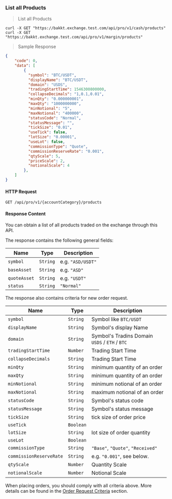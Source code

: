### List all Products 

> List all Products 

```
curl -X GET "https://bakkt.exchange.test.com/api/pro/v1/cash/products"
curl -X GET "https://bakkt.exchange.test.com/api/pro/v1/margin/products"
```

> Sample Response 

```json
{
    "code": 0,
    "data": [
        {
          "symbol": "BTC/USDT",
          "displayName": "BTC/USDT",
          "domain": "USDS",
          "tradingStartTime": 1546300800000,
          "collapseDecimals": "1,0.1,0.01",
          "minQty": "0.000000001",
          "maxQty": "1000000000",
          "minNotional": "5",
          "maxNotional": "400000",
          "statusCode": "Normal",
          "statusMessage": "",
          "tickSize": "0.01",
          "useTick": false,
          "lotSize": "0.00001",
          "useLot": false,
          "commissionType": "Quote",
          "commissionReserveRate": "0.001",
          "qtyScale": 5,
          "priceScale": 2,
          "notionalScale": 4
        },
    ]
}
```

#### HTTP Request

`GET /api/pro/v1/{accountCategory}/products`

#### Response Content

You can obtain a list of all products traded on the exchange through this API.

The response contains the following general fields:

 Name         | Type     | Description                                                                                 
-------------- | -------- | --------------------- 
 `symbol`      | `String` | e.g. `"ASD/USDT"`
 `baseAsset`   | `String` | e.g. `"ASD"`
 `quoteAsset`  | `String` | e.g. `"USDT"`
 `status`      | `String` | `"Normal"`

The response also contains criteria for new order request. 

 Name                    | Type      | Description                                                                                 
------------------------ | --------- | --------------------- 
 `symbol`                | `String`  | Symbol like `BTC/USDT`
 `displayName`           | `String`  | Symbol's display Name
 `domain`                | `String`  | Symbol's Tradins Domain `USDS` / `ETH` / `BTC`
 `tradingStartTime`      | `Number`  | Trading Start Time
 `collapseDecimals`      | `String`  | Trading Start Time
 `minQty`                | `String`  | minimum quantity of an order
 `maxQty`                | `String`  | minimum quantity of an order
 `minNotional`           | `String`  | minimum notional of an order 
 `maxNotional`           | `String`  | maximum notional of an order 
 `statusCode`            | `String`  | Symbol's status code
 `statusMessage`         | `String`  | Symbol's status message
 `tickSize`              | `String`  | tick size of order price 
 `useTick`               | `Boolean` | 
 `lotSize`               | `String`  | lot size of order quantity 
 `useLot`                | `Boolean` | 
 `commissionType`        | `String`  | `"Base"`, `"Quote"`, `"Received"`
 `commissionReserveRate` | `String`  | e.g. `"0.001"`, see below.
 `qtyScale`              | `Number`  | Quantity Scale
 `notionalScale`         | `Number`  | Notional Scale


When placing orders, you should comply with all criteria above. More details can be found in the [Order Request Criteria](#order-request-criteria) section.


